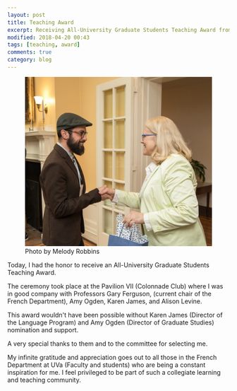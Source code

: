 ```yaml
---
layout: post
title: Teaching Award
excerpt: Receiving All-University Graduate Students Teaching Award from Beth Beal
modified: 2018-04-20 00:43
tags: [teaching, award]
comments: true
category: blog
---
```


<figure>
  <img src="/images/2018/04/simotas_GTA_award.jpg">
  <figcaption>Photo by Melody Robbins</figcaption>
</figure>

Today, I had the honor to receive an All-University Graduate Students Teaching Award.

The ceremony took place at the Pavilion VII (Colonnade Club) where I was in good company with Professors Gary Ferguson, (current chair of the French Department), Amy Ogden, Karen James, and Alison Levine.

This award wouldn't have been possible without Karen James (Director of the Language Program) and Amy Ogden (Director of Graduate Studies) nomination and support.

A very special thanks to them and to the committee for selecting me.

My infinite gratitude and appreciation goes out to all those in the French Department at UVa (Faculty and students) who are being a constant inspiration for me. I feel privileged to be part of such a collegiate learning and teaching community.
